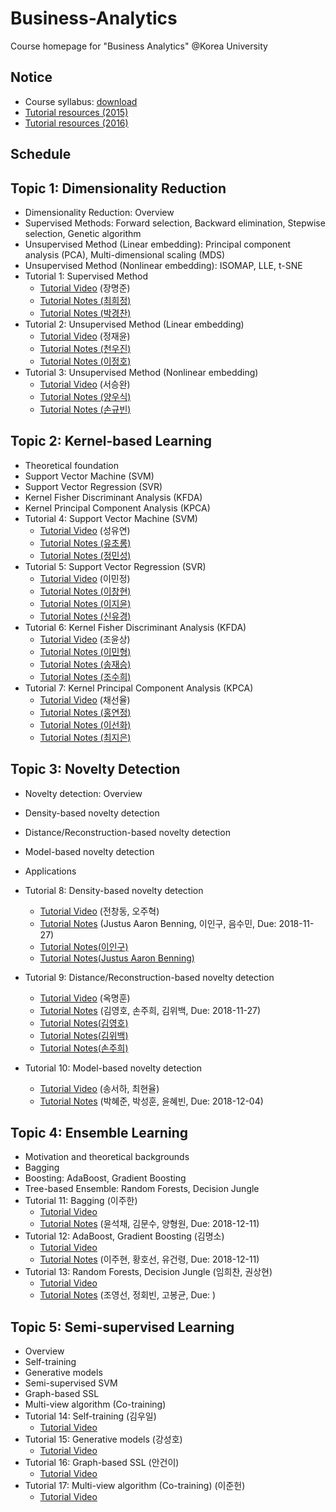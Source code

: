 # Business-Analytics
Course homepage for "Business Analytics" @Korea University

## Notice
* Course syllabus: [download](https://www.dropbox.com/s/wxly1mgrbv4zksf/2018_2_Business%20Analytics.pdf?dl=0)
* [Tutorial resources (2015)](https://drive.google.com/open?id=0B0tdfxikEBvtS2hpY3NtMFBfanM)
* [Tutorial resources (2016)](https://drive.google.com/open?id=0B0tdfxikEBvtVnpOdXNKQUd2S2M)

## Schedule
## Topic 1: Dimensionality Reduction
* Dimensionality Reduction: Overview
* Supervised Methods: Forward selection, Backward elimination, Stepwise selection, Genetic algorithm
* Unsupervised Method (Linear embedding): Principal component analysis (PCA), Multi-dimensional scaling (MDS)
* Unsupervised Method (Nonlinear embedding): ISOMAP, LLE, t-SNE
* Tutorial 1: Supervised Method
  * [Tutorial Video](https://www.youtube.com/watch?v=RxoX21j6iV0&list=PLetSlH8YjIfXHbqJmguPdw1H7BmZPy6SS)  (장명준)
  * [Tutorial Notes (최희정)](https://heejeongchoi.github.io/hydejack/2018-10-23-Supervised-Dimension-Reduction/) 
  * [Tutorial Notes (박경찬)](https://pkc9410.github.io/2018/10/18/Supervised-Method.html)
* Tutorial 2: Unsupervised Method (Linear embedding)
  * [Tutorial Video](https://www.youtube.com/watch?v=GSdkR53qXpw&list=PLetSlH8YjIfXHbqJmguPdw1H7BmZPy6SS&index=2) (정재윤)
  * [Tutorial Notes (천우진)](https://wujincheon.github.io/dimensionality/reduction/2018/10/23/welcome-to-jekyll.html)
  * [Tutorial Notes (이정호)](https://ljhz123.github.io/2018/10/22/PCA+MDS.html)
* Tutorial 3: Unsupervised Method (Nonlinear embedding)
  * [Tutorial Video](https://www.youtube.com/watch?v=iPCZD9Uh5ps&index=2&list=PLetSlH8YjIfXHbqJmguPdw1H7BmZPy6SS) (서승완)
  * [Tutorial Notes (양우식)](https://woosikyang.github.io/)
  * [Tutorial Notes (손규빈)](https://gyubin.github.io/ml/2018/10/26/non-linear-embedding)
  
## Topic 2: Kernel-based Learning
* Theoretical foundation
* Support Vector Machine (SVM)
* Support Vector Regression (SVR)
* Kernel Fisher Discriminant Analysis (KFDA)
* Kernel Principal Component Analysis (KPCA)
* Tutorial 4: Support Vector Machine (SVM)
  * [Tutorial Video](https://www.youtube.com/watch?v=x8zXUnQ-Xak&list=PLetSlH8YjIfXHbqJmguPdw1H7BmZPy6SS&index=4) (성유연)
  * [Tutorial Notes (유초롱)](https://zernes.github.io/SVM/)
  * [Tutorial Notes (정민성)](https://ms930.github.io/)
* Tutorial 5: Support Vector Regression (SVR)
  * [Tutorial Video](https://www.youtube.com/watch?v=zlv2s_mKdb4&index=5&list=PLetSlH8YjIfXHbqJmguPdw1H7BmZPy6SS) (이민정)
  * [Tutorial Notes (이창현)](https://changhyun-lee.github.io/example/Support-Vector-Machine)
  * [Tutorial Notes (이지윤)](https://leejiyoon52.github.io/Support-Vecter-Regression/)
  * [Tutorial Notes (신유경)](https://abi22yk.github.io/2018/11/20/SVR.html)
* Tutorial 6: Kernel Fisher Discriminant Analysis (KFDA)
  * [Tutorial Video](https://www.youtube.com/watch?v=xYZzVCi_uSc&list=PLetSlH8YjIfXHbqJmguPdw1H7BmZPy6SS&index=6) (조윤상)
  * [Tutorial Notes (이민형)](https://inoutro.github.io/2018/11/19/Kernel-Fisher-Discriminant-Analysis.html)
  * [Tutorial Notes (송재승)](https://jassong.github.io/kernel/machinelearning/lda/businessanalytics-post/)
  * [Tutorial Notes (조수희)](https://suhee05.github.io/fisher-discriminant/)
* Tutorial 7: Kernel Principal Component Analysis (KPCA)
  * [Tutorial Video](https://www.youtube.com/watch?v=A30AFijdj4E&list=PLetSlH8YjIfXHbqJmguPdw1H7BmZPy6SS&index=7) (채선율)
  * [Tutorial Notes (홍연정)](https://yeonjunghong.github.io/KernelPrincipalComponentAnalysis/)
  * [Tutorial Notes (이선화)](https://seonhwalee.github.io/machinelearning/2018-11-29-kernel-pca/)
  * [Tutorial Notes (최지은)](https://jieunchoi1120.github.io/2018/Kernel-PCA/)
  
## Topic 3: Novelty Detection
* Novelty detection: Overview
* Density-based novelty detection
* Distance/Reconstruction-based novelty detection
* Model-based novelty detection
* Applications
* Tutorial 8: Density-based novelty detection
  * [Tutorial Video](https://www.youtube.com/watch?v=pvBVTbda_cQ&list=PLetSlH8YjIfXHbqJmguPdw1H7BmZPy6SS&index=8) (전창동, 오주혁)
  * [Tutorial Notes]() (Justus Aaron Benning, 이인구, 음수민, Due: 2018-11-27)
  * [Tutorial Notes(이인구)](https://demiust.github.io/general/2018/11/26/Density-based_Novelty_Detection/)
  * [Tutorial Notes(Justus Aaron Benning)](https://benningjustus.github.io/Density_Based_ND/)
  
* Tutorial 9: Distance/Reconstruction-based novelty detection
  * [Tutorial Video](https://www.youtube.com/watch?v=3-fp2_mmUHs&index=9&list=PLetSlH8YjIfXHbqJmguPdw1H7BmZPy6SS) (옥명훈)
  * [Tutorial Notes]() (김영호, 손주희, 김위백, Due: 2018-11-27)
  * [Tutorial Notes(김영호)](https://dog-k.github.io/Distance_Reconstruction-based-novelty-detection/)
  * [Tutorial Notes(김위백)](https://ba-post-2018.github.io/general/2018/10/26/example-post-three/)
  * [Tutorial Notes(손주희)](https://almond-hater.github.io/2018/distance-reconstruction-based-ND/)

* Tutorial 10: Model-based novelty detection
  * [Tutorial Video](https://www.youtube.com/watch?v=g9NzTHhSsKg&list=PLetSlH8YjIfXHbqJmguPdw1H7BmZPy6SS&index=10) (송서하, 최현율)
  * [Tutorial Notes]() (박혜준, 박성훈, 윤혜빈, Due: 2018-12-04)
  
## Topic 4: Ensemble Learning
* Motivation and theoretical backgrounds
* Bagging
* Boosting: AdaBoost, Gradient Boosting
* Tree-based Ensemble: Random Forests, Decision Jungle
* Tutorial 11: Bagging (이주한)
  * [Tutorial Video](https://www.youtube.com/watch?v=vj25ynW7vJk&list=PLetSlH8YjIfXHbqJmguPdw1H7BmZPy6SS&index=11)
  * [Tutorial Notes]() (윤석채, 김문수, 양형원, Due: 2018-12-11)
* Tutorial 12: AdaBoost, Gradient Boosting (김명소)
  * [Tutorial Video](https://www.youtube.com/watch?v=KByuP_e6rGc&list=PLetSlH8YjIfXHbqJmguPdw1H7BmZPy6SS&index=11)
  * [Tutorial Notes]() (이주현, 황호선, 유건령, Due: 2018-12-11)
* Tutorial 13: Random Forests, Decision Jungle (임희찬, 권상현)
  * [Tutorial Video](https://www.youtube.com/watch?v=G01q0iR9aUg&list=PLetSlH8YjIfXHbqJmguPdw1H7BmZPy6SS&index=13)
  * [Tutorial Notes]() (조영선, 정회빈, 고봉균, Due: )

## Topic 5: Semi-supervised Learning
* Overview
* Self-training
* Generative models
* Semi-supervised SVM
* Graph-based SSL
* Multi-view algorithm (Co-training)
* Tutorial 14: Self-training (김우일)
  * [Tutorial Video](https://www.youtube.com/watch?v=hxymEnvActc&index=14&list=PLetSlH8YjIfXHbqJmguPdw1H7BmZPy6SS)
* Tutorial 15: Generative models (강성호)
  * [Tutorial Video](https://www.youtube.com/watch?v=_s-5zIDtUcU&list=PLetSlH8YjIfXHbqJmguPdw1H7BmZPy6SS&index=15)
* Tutorial 16: Graph-based SSL (안건이)
  * [Tutorial Video](https://www.youtube.com/watch?v=AKkdONj7jxw&index=16&list=PLetSlH8YjIfXHbqJmguPdw1H7BmZPy6SS)
* Tutorial 17: Multi-view algorithm (Co-training) (이준헌)
  * [Tutorial Video](https://www.youtube.com/watch?v=Uvdu-9t1UYg&index=16&list=PLetSlH8YjIfXHbqJmguPdw1H7BmZPy6SS)
